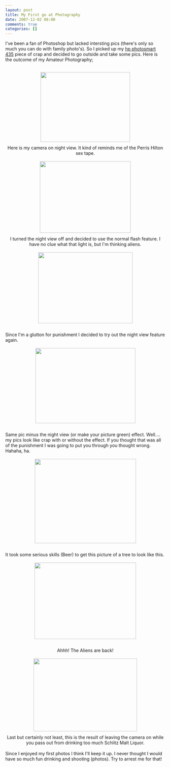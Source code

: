 ```yaml
---
layout: post
title: My First go at Photography
date: 2007-12-02 06:00
comments: true
categories: []
---
```

I've been a fan of <span class="blsp-spelling-error" id="SPELLING_ERROR_0">Photoshop</span> but lacked <span class="blsp-spelling-error" id="SPELLING_ERROR_1">intersting</span> pics (there's only so much you can do with family photo's). So I picked up my <a href="http://www.amazon.com/review/R2CAPH6Q5CVBQZ">hp <span class="blsp-spelling-error" id="SPELLING_ERROR_2">photosmart</span> 435</a> piece of crap and decided to go outside and take some pics. Here is the outcome of my Amateur Photography;<br /><br /><div style="text-align: center;"><a onblur="try {parent.deselectBloggerImageGracefully();} catch(e) {}" href="http://2.bp.blogspot.com/_QnxE8XBPT48/R1JLNwHm0AI/AAAAAAAAAJc/6fh76QUKU5o/s1600-R/pictures+004.jpg"><img style="margin: 0px auto 10px; display: block; text-align: center; cursor: pointer; width: 282px; height: 219px;" src="http://2.bp.blogspot.com/_QnxE8XBPT48/R1JLNwHm0AI/AAAAAAAAAJc/Bu2_eVfVemA/s400/pictures+004.jpg" alt="" id="BLOGGER_PHOTO_ID_5139252824410345474" border="0" /></a>Here is my camera on night view. It kind of reminds me of the <span class="blsp-spelling-error" id="SPELLING_ERROR_3">Perris</span> Hilton sex tape.<br /><br /><a onblur="try {parent.deselectBloggerImageGracefully();} catch(e) {}" href="http://1.bp.blogspot.com/_QnxE8XBPT48/R1JLvgHm0BI/AAAAAAAAAJk/PWFipHLEQ-M/s1600-R/pictures+005.jpg"><img style="margin: 0px auto 10px; display: block; text-align: center; cursor: pointer; width: 286px; height: 225px;" src="http://1.bp.blogspot.com/_QnxE8XBPT48/R1JLvgHm0BI/AAAAAAAAAJk/H6uQx9xLaXM/s400/pictures+005.jpg" alt="" id="BLOGGER_PHOTO_ID_5139253404230930450" border="0" /></a>I turned the night view off and decided to use the normal flash feature. I have no clue what that light is, but I'm thinking aliens.<br /><br /><a onblur="try {parent.deselectBloggerImageGracefully();} catch(e) {}" href="http://4.bp.blogspot.com/_QnxE8XBPT48/R1JNRQHm0CI/AAAAAAAAAJs/Y0_8Q_f84Bk/s1600-R/pictures+008.jpg"><img style="margin: 0px auto 10px; display: block; text-align: center; cursor: pointer; width: 297px; height: 223px;" src="http://4.bp.blogspot.com/_QnxE8XBPT48/R1JNRQHm0CI/AAAAAAAAAJs/loEQgtymhmE/s400/pictures+008.jpg" alt="" id="BLOGGER_PHOTO_ID_5139255083563143202" border="0" /></a><br /></div>Since I'm a glutton for punishment I decided to try out the night view feature again.<br /><br /><a onblur="try {parent.deselectBloggerImageGracefully();} catch(e) {}" href="http://3.bp.blogspot.com/_QnxE8XBPT48/R1JNSAHm0DI/AAAAAAAAAJ0/4yFLyrhZAcM/s1600-R/pictures+007.jpg"><img style="margin: 0px auto 10px; display: block; text-align: center; cursor: pointer; width: 315px; height: 236px;" src="http://3.bp.blogspot.com/_QnxE8XBPT48/R1JNSAHm0DI/AAAAAAAAAJ0/8XErDOJ420o/s400/pictures+007.jpg" alt="" id="BLOGGER_PHOTO_ID_5139255096448045106" border="0" /></a><br />Same pic minus the night view (or make your picture green) effect. Well.... my pics look like crap with or without the effect. If you thought that was all of the punishment I was going to put you through you thought wrong. <span class="blsp-spelling-error" id="SPELLING_ERROR_4">Hahaha</span>, ha.<br /><br /><a onblur="try {parent.deselectBloggerImageGracefully();} catch(e) {}" href="http://4.bp.blogspot.com/_QnxE8XBPT48/R1JNSQHm0EI/AAAAAAAAAJ8/-9e9WZOasAw/s1600-R/pictures+011.jpg"><img style="margin: 0px auto 10px; display: block; text-align: center; cursor: pointer; width: 319px; height: 265px;" src="http://4.bp.blogspot.com/_QnxE8XBPT48/R1JNSQHm0EI/AAAAAAAAAJ8/T-Kq2xXGL3k/s400/pictures+011.jpg" alt="" id="BLOGGER_PHOTO_ID_5139255100743012418" border="0" /></a><br />It took some serious skills <strikethrough>(Beer)</strikethrough>  to get this picture of a tree to look like this.<br /><br /><a onblur="try {parent.deselectBloggerImageGracefully();} catch(e) {}" href="http://1.bp.blogspot.com/_QnxE8XBPT48/R1JNSgHm0FI/AAAAAAAAAKE/HoECcbYvscY/s1600-R/pictures+012.jpg"><img style="margin: 0px auto 10px; display: block; text-align: center; cursor: pointer; width: 320px; height: 240px;" src="http://1.bp.blogspot.com/_QnxE8XBPT48/R1JNSgHm0FI/AAAAAAAAAKE/izJSkzibxYU/s400/pictures+012.jpg" alt="" id="BLOGGER_PHOTO_ID_5139255105037979730" border="0" /></a><br /><div style="text-align: center;"><span class="blsp-spelling-error" id="SPELLING_ERROR_5">Ahhh</span>! The Aliens are back!<br /><br /><a onblur="try {parent.deselectBloggerImageGracefully();} catch(e) {}" href="http://3.bp.blogspot.com/_QnxE8XBPT48/R1JNTAHm0GI/AAAAAAAAAKM/MzP-n1Eo1QA/s1600-R/pictures+013.jpg"><img style="margin: 0px auto 10px; display: block; text-align: center; cursor: pointer; width: 326px; height: 229px;" src="http://3.bp.blogspot.com/_QnxE8XBPT48/R1JNTAHm0GI/AAAAAAAAAKM/Z-TjM6W2RGk/s400/pictures+013.jpg" alt="" id="BLOGGER_PHOTO_ID_5139255113627914338" border="0" /></a>Last but certainly not least, this is the result of leaving the camera on while you pass out from drinking too much Schlitz Malt Liquor.<br /><br /><div style="text-align: left;">Since I enjoyed my first photos I think I'll keep it up. I never thought I would have so much fun drinking and shooting (photos). Try to arrest me for that!<br /></div></div>
